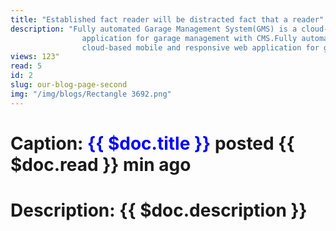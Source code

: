 ```yaml
---
title: "Established fact reader will be distracted fact that a reader"
description: "Fully automated Garage Management System(GMS) is a cloud-based mobile and responsive web 
                application for garage management with CMS.Fully automated Garage Management System(GMS) is a 
                cloud-based mobile and responsive web application for garage management with CMS. Fully automated"
views: 123"
read: 5
id: 2
slug: our-blog-page-second
img: "/img/blogs/Rectangle 3692.png"
---
```


# **Caption:** <font color="blue" font="bold"> {{ $doc.title }}</font> posted {{ $doc.read }} min ago
# **Description:** {{ $doc.description }}